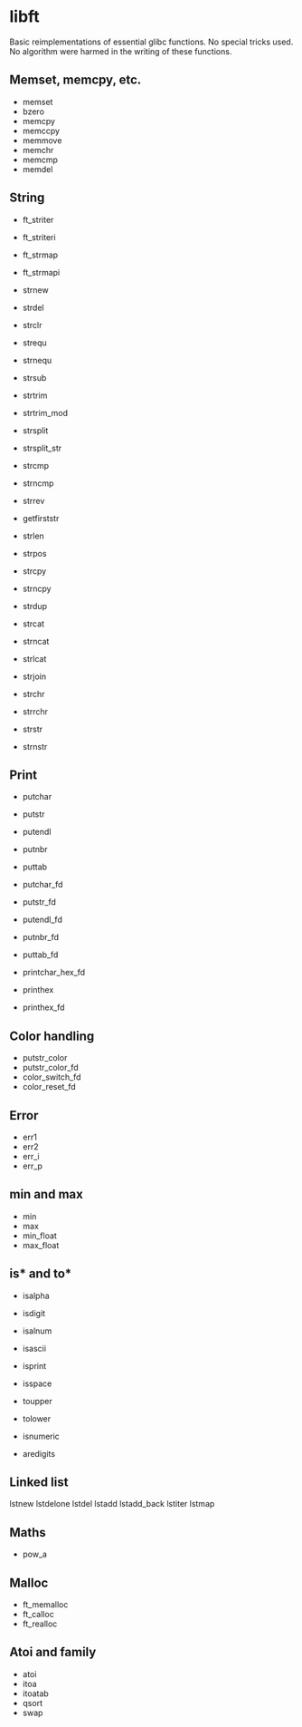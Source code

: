 # libft

Basic reimplementations of essential glibc functions. No special tricks used. No algorithm were harmed in the writing of these functions.

## Memset, memcpy, etc.

-   memset
-   bzero
-   memcpy
-   memccpy
-   memmove
-   memchr
-   memcmp
-   memdel

## String

-   ft_striter
-   ft_striteri
-   ft_strmap
-   ft_strmapi

-   strnew
-   strdel
-   strclr
-   strequ
-   strnequ
-   strsub
-   strtrim
-   strtrim_mod
-   strsplit
-   strsplit_str
-   strcmp
-   strncmp
-   strrev
-   getfirststr
-   strlen
-   strpos
-   strcpy
-   strncpy
-   strdup
-   strcat
-   strncat
-   strlcat
-   strjoin
-   strchr
-   strrchr
-   strstr
-   strnstr

## Print

-   putchar
-   putstr
-   putendl
-   putnbr
-   puttab

-   putchar_fd
-   putstr_fd
-   putendl_fd
-   putnbr_fd
-   puttab_fd

-   printchar_hex_fd
-   printhex
-   printhex_fd

## Color handling

-   putstr_color
-   putstr_color_fd
-   color_switch_fd
-   color_reset_fd

## Error

-   err1
-   err2
-   err_i
-   err_p

## min and max

-   min
-   max
-   min_float
-   max_float

## is* and to*

-   isalpha
-   isdigit
-   isalnum
-   isascii
-   isprint

-   isspace
-   toupper
-   tolower

-   isnumeric
-   aredigits

## Linked list

lstnew
lstdelone
lstdel
lstadd
lstadd_back
lstiter
lstmap

## Maths

-   pow_a

## Malloc

-   ft_memalloc
-   ft_calloc
-   ft_realloc

## Atoi and family

-   atoi
-   itoa
-   itoatab
-   qsort
-   swap
